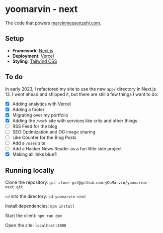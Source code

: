# yoomarvin - next

The code that powers [marvinmessenzehl.com](https://marvinmessenzehl.com).

## Setup

-   **Framework**: [Next.js](https://nextjs.org/)
-   **Deployment**: [Vercel](https://vercel.com)
-   **Styling**: [Tailwind CSS](https://tailwindcss.com)

## To do

In early 2023, I refactored my site to use the new `app/` directory in Next.js 13. I went ahead and shipped it, but there are still a few things I want to do:

-   [x] Adding analytics with Vercel
-   [x] Adding a footer
-   [x] Migrating over my portfolio
-   [x] Adding the `/work` site with services like crits and other things
-   [ ] RSS Feed for the blog
-   [ ] SEO Optimization and OG image sharing
-   [ ] Like Counter for the Blog Posts
-   [ ] Add a `/uses` site
-   [ ] Add a Hacker News Reader as a fun little side project
-   [x] Making all links blue?!

## Running locally

Clone the repository:
`git clone git@github.com:yOoMarvin/yoomarvin-next.git`

`cd` into the directory:
`cd yoomarvin-next`

Install dependencies:
`npm install`

Start the client:
`npm run dev`

Open the site:
`localhost:3000`
